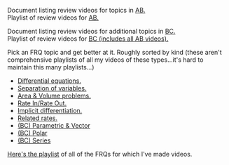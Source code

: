 Document listing review videos for topics in [AB.](https://docs.google.com/document/d/1omZqpB0UkSJY1r4lPvEtojAa5NahVoW3ZxN0uLviKww/edit)   
Playlist of review videos for [AB.](https://www.youtube.com/playlist?list=PL6iwkLfBjZiw2H9tmA1vW9a93_eJy6bLb)

Document listing review videos for additional topics in [BC.](https://docs.google.com/document/d/1h0OsHwdEplKx7CqUWtqkl3AauL6Nt3e7_L0cZRdtARs/edit)  
Playlist of review videos for [BC (includes all AB videos).](https://www.youtube.com/watch?v=pLCyPMbf6iI&list=PL6iwkLfBjZiyOprILurQRNoI1M0ACE0ab)

Pick an FRQ topic and get better at it.  Roughly sorted by kind (these aren't comprehensive playlists of all my videos of these types...it's hard to maintain this many playlists...)

* [Differential equations.](https://www.youtube.com/watch?v=6_8uCDOAt60&list=PL6iwkLfBjZizX76Iekkd8NiI2YCu_MXWY)  
* [Separation of variables.](https://www.youtube.com/watch?v=6_8uCDOAt60&list=PL6iwkLfBjZizshy2kAg-c4BvMgn4GNcqQ)  
* [Area & Volume problems.](https://www.youtube.com/watch?v=Q1GsKHoHyYk&list=PL6iwkLfBjZixxSUrkvqNEmaoZrfewfaMD)  
* [Rate In/Rate Out.](https://www.youtube.com/playlist?list=PL6iwkLfBjZiwe-iySqGBV7PUYeBNokN6P)
* [Implicit differentiation.](https://www.youtube.com/watch?v=p0aGfk7qm_U&list=PL6iwkLfBjZiwQgoq1n9A9H_JZmINSn33e)  
* [Related rates.](https://www.youtube.com/watch?v=haDcu6Vlbd0&list=PL6iwkLfBjZiye_FuKHypc8XpYXlyrvUF8)  
* [(BC) Parametric & Vector](https://www.youtube.com/watch?v=vqdB8IFDa3c&list=PL6iwkLfBjZizM-gG05kMUIeuzXW-Pbve-)
* [(BC) Polar](https://www.youtube.com/watch?v=1ISr95DFRdY&list=PL6iwkLfBjZixGdk9gN7lC0FOCfkUe0kQ6)
* [(BC) Series](https://www.youtube.com/watch?v=gJI22_jJ57M&list=PL6iwkLfBjZiwheTEUA-N7ujqhLZiTVwvZ)

[Here's the playlist](https://www.youtube.com/playlist?list=PLA83584C88AB6F0AE) of all of the FRQs for which I've made videos.
